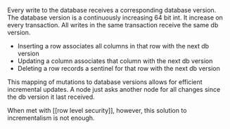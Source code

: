 Every write to the database receives a corresponding database version. The database version is a continuously increasing 64 bit int. It increase on every transaction. All writes in the same transaction receive the same db version.

- Inserting a row associates all columns in that row with the next db version
- Updating a column associates that column with the next db version
- Deleting a row records a sentinel for that row with the next db version

This mapping of mutations to database versions allows for efficient incremental updates. A node just asks another node for all changes since the db version it last received.

When met with [[row level security]], however, this solution to incrementalism is not enough.